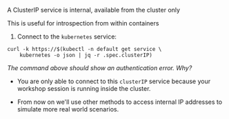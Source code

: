 A ClusterIP service is internal, available from the cluster only

This is useful for introspection from within containers

1. Connect to the `kubernetes` service:

```execute
curl -k https://$(kubectl -n default get service \
    kubernetes -o json | jq -r .spec.clusterIP)
```

*The command above should show an authentication error. Why?*

* You are only able to connect to this `clusterIP` service because your workshop session is running inside the cluster.

* From now on we'll use other methods to access internal IP addresses to simulate more real world scenarios.
